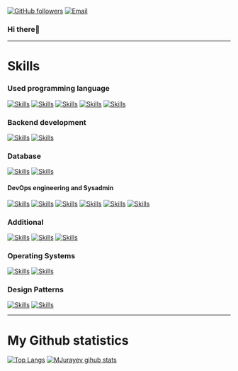 [![GitHub followers](https://img.shields.io/github/followers/MJurayev?color=%234518f5&logo=github&logoColor=%23403d3d&style=for-the-badge)](https://github.com/users/follow?target=MJurayev)
[![Email](https://img.shields.io/badge/Email-jurayevmansurbek667%40gmail.com-234518f?color=%234518f5&logo=gmail&logoColor=%23403d3d&style=for-the-badge)](mailto:jurayevmansurbek667@gmail.com)

### Hi there👋
-----------------------------------------------------------------
<h1>Skills</h1>
  <h3>Used programming language </h3>
  
  [![Skills](https://img.shields.io/badge/Python-40%25-white?color=%234518f5&logo=python&logoColor=%2390ad3d&style=for-the-badge)](10%)
  [![Skills](https://img.shields.io/badge/Php-90%25-white?color=%234518f5&logo=php&logoColor=%2390ad3d&style=for-the-badge)](10%)
  [![Skills](https://img.shields.io/badge/Javascript-96%25-white?color=%234518f5&logo=javascript&logoColor=%2390ad3d&style=for-the-badge)](10%)
  [![Skills](https://img.shields.io/badge/Shellscript-67%25-white?color=%234518f5&logo=powershell&logoColor=%2390ad3d&style=for-the-badge)](10%)
  [![Skills](https://img.shields.io/badge/Typescript-89%25-white?color=%234518f5&logo=typescript&logoColor=%2390ad3d&style=for-the-badge)](10%)

  <h3>Backend development</h3>
  
  [![Skills](https://img.shields.io/badge/Nodejs-40%25-white?color=%234518f5&logo=nodejs&logoColor=%2390ad3d&style=for-the-badge)](10%)
  [![Skills](https://img.shields.io/badge/Laravel-80%25-white?color=%234518f5&logo=laravel&logoColor=%2390ad3d&style=for-the-badge)](10%)

  <h3>Database</h3>
  
  [![Skills](https://img.shields.io/badge/MongoDb-40%25-white?color=%234518f5&logo=mongodb&logoColor=%2390ad3d&style=for-the-badge)](10%)
  [![Skills](https://img.shields.io/badge/Mysql-80%25-white?color=%234518f5&logo=mysql&logoColor=%2390ad3d&style=for-the-badge)](10%)

  <h4>DevOps engineering and Sysadmin</h4>
  
  [![Skills](https://img.shields.io/badge/Nginx-40%25-white?color=%234518f5&logo=nginx&logoColor=%2390ad3d&style=for-the-badge)](10%)
  [![Skills](https://img.shields.io/badge/Apache-80%25-white?color=%234518f5&logo=apache&logoColor=%2390ad3d&style=for-the-badge)](10%)
  [![Skills](https://img.shields.io/badge/Docker%2CDocker%20Swarm%2CDocker%20Compose-40%25-white?color=%234518f5&logo=docker&logoColor=%2390ad3d&style=for-the-badge)](10%)
  [![Skills](https://img.shields.io/badge/Kubernetes-80%25-white?color=%234518f5&logo=kubernetes&logoColor=%2390ad3d&style=for-the-badge)](10%)
  [![Skills](https://img.shields.io/badge/Github%2Cgitlab%20actions-80%25-white?color=%234518f5&logo=git&logoColor=%2390ad3d&style=for-the-badge)](10%)
  [![Skills](https://img.shields.io/badge/CI%2FCD%20piplines-80%25-white?color=%234518f5&logo=circle&logoColor=%2390ad3d&style=for-the-badge)](10%)
  
  <h3>Additional</h3>
  
  [![Skills](https://img.shields.io/badge/RabbitMQ-80%25-white?color=%234518f5&logo=rabbitmq&logoColor=%2390ad3d&style=for-the-badge)](10%)
  [![Skills](https://img.shields.io/badge/Redis-80%25-white?color=%234518f5&logo=redis&logoColor=%2390ad3d&style=for-the-badge)](10%)
  [![Skills](https://img.shields.io/badge/Websocket%26socket.io-80%25-white?color=%234518f5&logo=websocket&logoColor=%2390ad3d&style=for-the-badge)](10%)
  <h3>Operating Systems</h3>
  
  [![Skills](https://img.shields.io/badge/Linux%20all%20distros%20(deb%2C%20arch)-80%25-white?color=%234518f5&logo=linux&logoColor=%2390ad3d&style=for-the-badge)](10%)
  [![Skills](https://img.shields.io/badge/Windows-80%25-white?color=%234518f5&logo=windows&logoColor=%2390ad3d&style=for-the-badge)](10%)
  
  <h3>Design Patterns</h3>
  
  [![Skills](https://img.shields.io/badge/Solid-80%25-white?color=%234518f5&style=for-the-badge)](10%)
  [![Skills](https://img.shields.io/badge/DRY-80%25-white?color=%234518f5&style=for-the-badge)](10%)

---------------------------------------------------------
<h1>My Github statistics</h1>

[![Top Langs](https://github-readme-stats.vercel.app/api/top-langs/?username=MJurayev&theme=algolia)](https://github.com/MJurayev) [![MJurayev gihub stats](https://github-readme-stats.vercel.app/api?username=MJurayev&show_icons=true&theme=algolia)](https://github.com/MJurayev)

